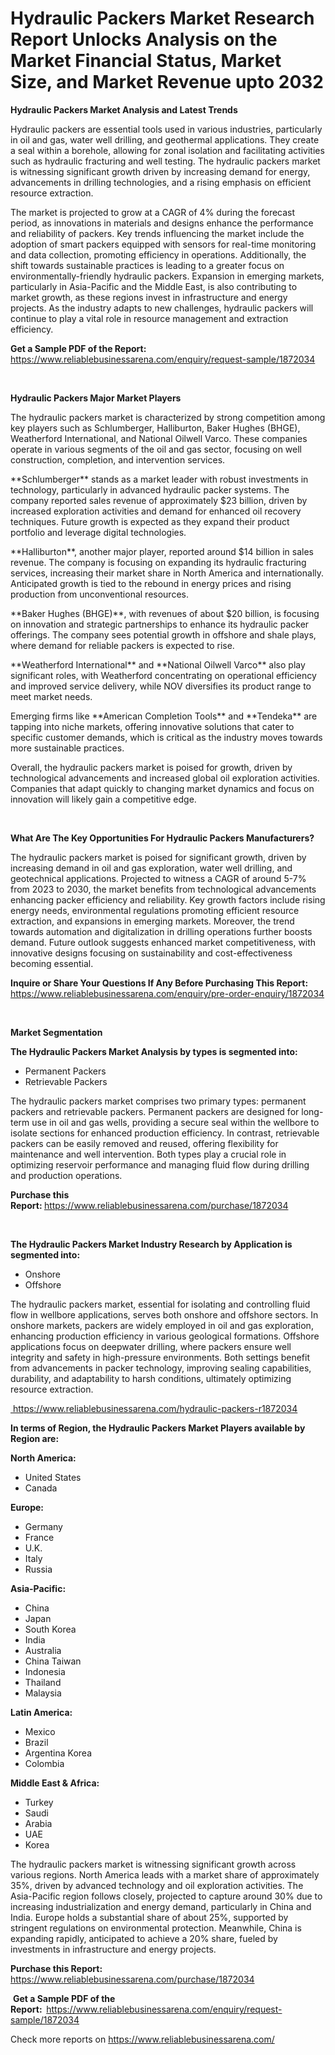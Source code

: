 <p><h1>Hydraulic Packers Market Research Report Unlocks Analysis on the Market Financial Status, Market Size, and Market Revenue upto 2032</h1></p><p><strong>Hydraulic Packers Market Analysis and Latest Trends</strong></p>
<p><p>Hydraulic packers are essential tools used in various industries, particularly in oil and gas, water well drilling, and geothermal applications. They create a seal within a borehole, allowing for zonal isolation and facilitating activities such as hydraulic fracturing and well testing. The hydraulic packers market is witnessing significant growth driven by increasing demand for energy, advancements in drilling technologies, and a rising emphasis on efficient resource extraction.</p><p>The market is projected to grow at a CAGR of 4% during the forecast period, as innovations in materials and designs enhance the performance and reliability of packers. Key trends influencing the market include the adoption of smart packers equipped with sensors for real-time monitoring and data collection, promoting efficiency in operations. Additionally, the shift towards sustainable practices is leading to a greater focus on environmentally-friendly hydraulic packers. Expansion in emerging markets, particularly in Asia-Pacific and the Middle East, is also contributing to market growth, as these regions invest in infrastructure and energy projects. As the industry adapts to new challenges, hydraulic packers will continue to play a vital role in resource management and extraction efficiency.</p></p>
<p><strong>Get a Sample PDF of the Report:&nbsp;</strong> <a href="https://www.reliablebusinessarena.com/enquiry/request-sample/1872034?utm_campaign=1871&utm_medium=2&utm_source=Github&utm_content=ia&utm_term=08042025&utm_id=hydraulic-packers">https://www.reliablebusinessarena.com/enquiry/request-sample/1872034</a></p>
<p>&nbsp;</p>
<p><strong>Hydraulic Packers Major Market Players</strong></p>
<p><p>The hydraulic packers market is characterized by strong competition among key players such as Schlumberger, Halliburton, Baker Hughes (BHGE), Weatherford International, and National Oilwell Varco. These companies operate in various segments of the oil and gas sector, focusing on well construction, completion, and intervention services.</p><p>**Schlumberger** stands as a market leader with robust investments in technology, particularly in advanced hydraulic packer systems. The company reported sales revenue of approximately $23 billion, driven by increased exploration activities and demand for enhanced oil recovery techniques. Future growth is expected as they expand their product portfolio and leverage digital technologies.</p><p>**Halliburton**, another major player, reported around $14 billion in sales revenue. The company is focusing on expanding its hydraulic fracturing services, increasing their market share in North America and internationally. Anticipated growth is tied to the rebound in energy prices and rising production from unconventional resources.</p><p>**Baker Hughes (BHGE)**, with revenues of about $20 billion, is focusing on innovation and strategic partnerships to enhance its hydraulic packer offerings. The company sees potential growth in offshore and shale plays, where demand for reliable packers is expected to rise.</p><p>**Weatherford International** and **National Oilwell Varco** also play significant roles, with Weatherford concentrating on operational efficiency and improved service delivery, while NOV diversifies its product range to meet market needs.</p><p>Emerging firms like **American Completion Tools** and **Tendeka** are tapping into niche markets, offering innovative solutions that cater to specific customer demands, which is critical as the industry moves towards more sustainable practices.</p><p>Overall, the hydraulic packers market is poised for growth, driven by technological advancements and increased global oil exploration activities. Companies that adapt quickly to changing market dynamics and focus on innovation will likely gain a competitive edge.</p></p>
<p>&nbsp;</p>
<p><strong>What Are The Key Opportunities For Hydraulic Packers Manufacturers?</strong></p>
<p><p>The hydraulic packers market is poised for significant growth, driven by increasing demand in oil and gas exploration, water well drilling, and geotechnical applications. Projected to witness a CAGR of around 5-7% from 2023 to 2030, the market benefits from technological advancements enhancing packer efficiency and reliability. Key growth factors include rising energy needs, environmental regulations promoting efficient resource extraction, and expansions in emerging markets. Moreover, the trend towards automation and digitalization in drilling operations further boosts demand. Future outlook suggests enhanced market competitiveness, with innovative designs focusing on sustainability and cost-effectiveness becoming essential.</p></p>
<p><strong>Inquire or Share Your Questions If Any Before Purchasing This Report:</strong> <a href="https://www.reliablebusinessarena.com/enquiry/pre-order-enquiry/1872034?utm_campaign=1871&utm_medium=2&utm_source=Github&utm_content=ia&utm_term=08042025&utm_id=hydraulic-packers">https://www.reliablebusinessarena.com/enquiry/pre-order-enquiry/1872034</a></p>
<p>&nbsp;</p>
<p><strong>Market Segmentation</strong></p>
<p><strong>The Hydraulic Packers Market Analysis by types is segmented into:</strong></p>
<p><ul><li>Permanent Packers</li><li>Retrievable Packers</li></ul></p>
<p><p>The hydraulic packers market comprises two primary types: permanent packers and retrievable packers. Permanent packers are designed for long-term use in oil and gas wells, providing a secure seal within the wellbore to isolate sections for enhanced production efficiency. In contrast, retrievable packers can be easily removed and reused, offering flexibility for maintenance and well intervention. Both types play a crucial role in optimizing reservoir performance and managing fluid flow during drilling and production operations.</p></p>
<p><strong>Purchase this Report:&nbsp;</strong><a href="https://www.reliablebusinessarena.com/purchase/1872034?utm_campaign=1871&utm_medium=2&utm_source=Github&utm_content=ia&utm_term=08042025&utm_id=hydraulic-packers">https://www.reliablebusinessarena.com/purchase/1872034</a></p>
<p>&nbsp;</p>
<p><strong>The Hydraulic Packers Market Industry Research by Application is segmented into:</strong></p>
<p><ul><li>Onshore</li><li>Offshore</li></ul></p>
<p><p>The hydraulic packers market, essential for isolating and controlling fluid flow in wellbore applications, serves both onshore and offshore sectors. In onshore markets, packers are widely employed in oil and gas exploration, enhancing production efficiency in various geological formations. Offshore applications focus on deepwater drilling, where packers ensure well integrity and safety in high-pressure environments. Both settings benefit from advancements in packer technology, improving sealing capabilities, durability, and adaptability to harsh conditions, ultimately optimizing resource extraction.</p></p>
<p><a href="https://www.reliablebusinessarena.com/hydraulic-packers-r1872034?utm_campaign=1871&utm_medium=2&utm_source=Github&utm_content=ia&utm_term=08042025&utm_id=hydraulic-packers">&nbsp;https://www.reliablebusinessarena.com/hydraulic-packers-r1872034</a></p>
<p><strong>In terms of Region, the Hydraulic Packers Market Players available by Region are:</strong></p>
<p>
    <p> <strong> North America: </strong>
        <ul>
            <li>United States</li>
            <li>Canada</li>
        </ul>
        </p> 
    <p> <strong> Europe: </strong>
        <ul>
            <li>Germany</li>
            <li>France</li>
            <li>U.K.</li>
            <li>Italy</li>
            <li>Russia</li>
        </ul>
        </p> 
    <p> <strong> Asia-Pacific: </strong>
        <ul>
            <li>China</li>
            <li>Japan</li>
            <li>South Korea</li>
            <li>India</li>
            <li>Australia</li>
            <li>China Taiwan</li>
            <li>Indonesia</li>
            <li>Thailand</li>
            <li>Malaysia</li>
        </ul>
        </p> 
    <p> <strong> Latin America: </strong>
        <ul>
            <li>Mexico</li>
            <li>Brazil</li>
            <li>Argentina Korea</li>
            <li>Colombia</li>
        </ul>
        </p> 
    <p> <strong> Middle East & Africa: </strong>
        <ul>
            <li>Turkey</li>
            <li>Saudi</li>
            <li>Arabia</li>
            <li>UAE</li>
            <li>Korea</li>
        </ul>
    </p>
    </p>
<p><p>The hydraulic packers market is witnessing significant growth across various regions. North America leads with a market share of approximately 35%, driven by advanced technology and oil exploration activities. The Asia-Pacific region follows closely, projected to capture around 30% due to increasing industrialization and energy demand, particularly in China and India. Europe holds a substantial share of about 25%, supported by stringent regulations on environmental protection. Meanwhile, China is expanding rapidly, anticipated to achieve a 20% share, fueled by investments in infrastructure and energy projects.</p></p>
<p><strong>Purchase this Report: </strong><a href="https://www.reliablebusinessarena.com/purchase/1872034?utm_campaign=1871&utm_medium=2&utm_source=Github&utm_content=ia&utm_term=08042025&utm_id=hydraulic-packers">https://www.reliablebusinessarena.com/purchase/1872034</a></p>
<p>&nbsp;<strong>Get a Sample PDF of the Report:&nbsp;&nbsp;</strong><a href="https://www.reliablebusinessarena.com/enquiry/request-sample/1872034?utm_campaign=1871&utm_medium=2&utm_source=Github&utm_content=ia&utm_term=08042025&utm_id=hydraulic-packers">https://www.reliablebusinessarena.com/enquiry/request-sample/1872034</a></p>
<p><strong></strong></p>
<p>Check more reports on <a href="https://www.reliablebusinessarena.com/?utm_campaign=1871&utm_medium=2&utm_source=Github&utm_content=ia&utm_term=08042025&utm_id=hydraulic-packers">https://www.reliablebusinessarena.com/</a></p>
